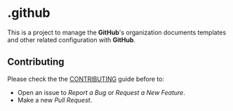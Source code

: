# .github

This is a project to manage the **GitHub**'s organization documents templates and other related configuration with **GitHub**.

## Contributing

Please check the the [CONTRIBUTING](https://github.com/alxmedium/alxmedium/blob/master/CONTRIBUTING.md) guide before to:

- Open an issue to _Report a Bug_ or _Request a New Feature_.
- Make a new _Pull Request_.
